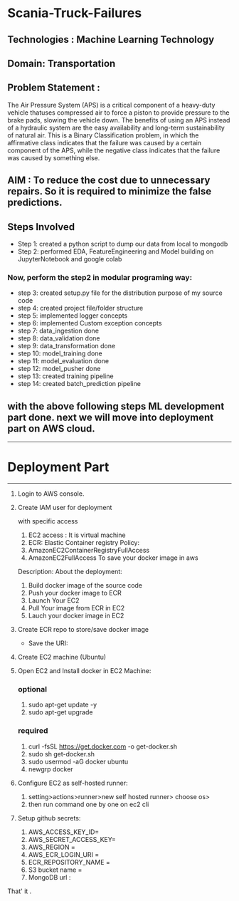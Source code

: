 # Scania-Truck-Failures
## Technologies : Machine Learning Technology
## Domain:  Transportation
## Problem Statement :
The Air Pressure System (APS) is a critical component of a heavy-duty vehicle thatuses compressed air to force a piston to provide pressure to the brake pads, slowing
the vehicle down. The benefits of using an APS instead of a hydraulic system are the
easy availability and long-term sustainability of natural air.
This is a Binary Classification problem, in which the affirmative class indicates that the
failure was caused by a certain component of the APS, while the negative class
indicates that the failure was caused by something else.

AIM : To reduce the cost due to unnecessary repairs. So it is required to minimize the false predictions.
---
## **Steps Involved**
* Step 1: created a python script to dump our data from local to mongodb
* Step 2: performed EDA, FeatureEngineering and Model building on JupyterNotebook and google colab
### Now, perform the step2 in modular programing way:
* step 3: created setup.py file for the distribution purpose of my source code
* step 4: created project file/folder structure
* step 5: implemented logger concepts
* step 6: implemented Custom exception concepts
* step 7: data_ingestion done
* step 8: data_validation done
* step 9: data_transformation done
* step 10: model_training done
* step 11: model_evaluation done
* step 12: model_pusher done
* step 13: created training pipeline
* step 14: created batch_prediction pipeline
## with the above following steps ML development part done. next we will move into deployment part on AWS cloud.
---
# Deployment Part
---
1. Login to AWS console.

2. Create IAM user for deployment

	with specific access
	1. EC2 access : It is virtual machine
	2. ECR: Elastic Container registry
  Policy:
	1. AmazonEC2ContainerRegistryFullAccess
	2. AmazonEC2FullAccess
	To save your docker image in aws

	Description: About the deployment:
	1. Build docker image of the source code
	2. Push your docker image to ECR
	3. Launch Your EC2 
	4. Pull Your image from ECR in EC2
	5. Lauch your docker image in EC2
	
3. Create ECR repo to store/save docker image
    - Save the URI: 
4. Create EC2 machine (Ubuntu) 
5. Open EC2 and Install docker in EC2 Machine:
	### optional
	1. sudo apt-get update -y
	2. sudo apt-get upgrade
	### required
	1. curl -fsSL https://get.docker.com -o get-docker.sh
	2. sudo sh get-docker.sh
	3. sudo usermod -aG docker ubuntu
	4. newgrp docker	
6. Configure EC2 as self-hosted runner:
   1. setting>actions>runner>new self hosted runner> choose os> 
   2. then run command one by one on ec2 cli
7. Setup github secrets:
   1. AWS_ACCESS_KEY_ID=
   2. AWS_SECRET_ACCESS_KEY=
   3. AWS_REGION = 
   4. AWS_ECR_LOGIN_URI = 
   5. ECR_REPOSITORY_NAME =
   6. S3 bucket name =
   7. MongoDB url :
    
That' it
.

